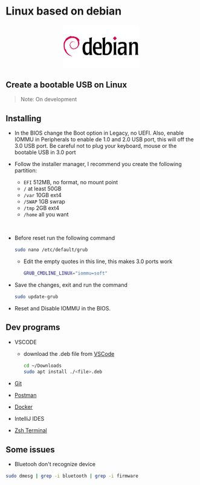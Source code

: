 # Linux based on debian

<div align="center"> 
  <img src="../img/debian.png" width="40%">
</div>

## Create a bootable USB on Linux

>Note: On development


## Installing


- In the BIOS change the Boot option in Legacy, no UEFI. Also, enable IOMMU in Peripherals to enable de 1.0 and 2.0 USB port, this will off the 3.0 USB port. Be careful not to plug your keyboard, mouse or the bootable USB in 3.0 port

- Follow the installer manager, I recommend you create the following partition:
    - `EFI`    512MB, no format, no mount point
    - `/`      at least 50GB
    - `/var`   10GB ext4
    - `/SWAP`  1GB swrap
    - `/tmp`   2GB ext4
    - `/home`  all you want

&nbsp;
- Before reset run the following command
    ```sh
    sudo nano /etc/default/grub
    ```
    -   Edit the empty quotes in this line, this makes 3.0 ports work
        ```sh
        GRUB_CMDLINE_LINUX="iommu=soft"
        ```

-  Save the changes, exit and run the command
    ```sh
    sudo update-grub
    ```

-   Reset and Disable IOMMU in the BIOS.

## Dev programs

- VSCODE
    - download the .deb file from [VSCode](https://code.visualstudio.com/docs/?dv=linux64_deb)
        ```sh
        cd ~/Downloads
        sudo apt install ./<file>.deb
        ```

- [Git](https://github.com/juanMaAV92/tips/tree/main/git)
- [Postman](https://github.com/juanMaAV92/tips/blob/main/linux/Programs/Postman.md)
- [Docker](https://github.com/juanMaAV92/tips/tree/main/docker)
- IntelliJ IDES
- [Zsh Terminal](https://github.com/juanMaAV92/tips/blob/main/linux/Programs/zsh.md)


## Some issues
- Bluetooh don't recognize device
```sh
sudo dmesg | grep -i bluetooth | grep -i firmware
```